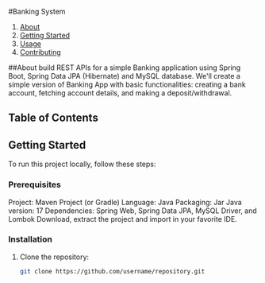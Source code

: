 #Banking System
1. [About](#about)
2. [Getting Started](#getting-started)
3. [Usage](#usage)
4. [Contributing](#contributing)

##About
build REST APIs for a simple Banking application using Spring Boot, Spring Data JPA (Hibernate) and MySQL database.
We'll create a simple version of Banking App with basic functionalities: creating a bank account, fetching account details, and making a deposit/withdrawal.
## Table of Contents

## Getting Started
To run this project locally, follow these steps:
### Prerequisites
Project: Maven Project (or Gradle) 
Language: Java 
Packaging: Jar 
Java version: 17
Dependencies: Spring Web, Spring Data JPA, MySQL Driver, and Lombok
Download, extract the project and import in your favorite IDE.
### Installation
1. Clone the repository:
   ```bash
   git clone https://github.com/username/repository.git
